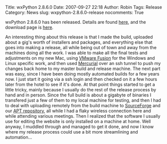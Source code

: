 Title: wxPython 2.8.6.0
Date: 2007-09-27 22:18
Author: Robin
Tags: Release
Category: News
slug: wxpython-2.8.6.0-release
nocomments: True

wxPython 2.8.6.0 has been released. Details are found
[here](http://wxpython.org/recentchanges.php), and the download page is
[here](http://wxpython.org/download.php).

An interesting thing about this release is that I made the build,
uploaded about a gig's worth of installers and packages, and everything
else that goes into making a release, all while being out of town and
away from the machines doing all the work. I was able to make all the
final tests and adjustments on my new Mac, using [VMware
Fusion](http://www.vmware.com/products/fusion/) for the Windows and
Linux specific work, and then used
[Mercurial](http://www.selenic.com/mercurial/wiki/) over an ssh tunnel
to push my changes back home to my master build and release machine. The
next part was easy, since I have been doing mostly automated builds for
a few years now. I just start it going via a ssh login and then checked
on it a few hours later from the hotel to see if it's done. At that
point things started to get a little tricky, mainly because I usually do
the rest of the release process by hand and in person. Since the full
build is about a gigabyte of binaries I transfered just a few of them to
my local machine for testing, and then I had to deal with uploading
remotely from the build machine to
[SourceForge](https://sourceforge.net/projects/wxpython/) and our [APT
repository](http://apt.wxwidgets.org/dists/), all while I had a flaky
wireless connection here and while attending various meetings. Then I
realized that the software I usually use for editing the website is only
installed on a machine at home. Well anyway, I muddled through and
managed to get it done, and now I know where my release process could
use a bit more streamlining and automation...

